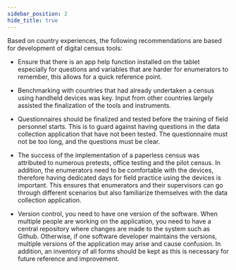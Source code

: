 ```yaml
---
sidebar_position: 2
hide_title: true
---
```


Based on country experiences, the following recommendations are based for development of digital census tools:

*   Ensure that there is an app help function installed on the tablet especially for questions and variables that are harder for enumerators to remember, this allows for a quick reference point.

*   Benchmarking with countries that had already undertaken a census using handheld devices was key. Input from other countries largely assisted the finalization of the tools and instruments.

*   Questionnaires should be finalized and tested before the training of field personnel starts. This is to guard against having questions in the data collection application that have not been tested. The questionnaire must not be too long, and the questions must be clear.

*   The success of the implementation of a paperless census was attributed to numerous pretests, office testing and the pilot census. In addition, the enumerators need to be comfortable with the devices, therefore having dedicated days for field practice using the devices is important. This ensures that enumerators and their supervisors can go through different scenarios but also familiarize themselves with the data collection application.

*   Version control, you need to have one version of the software. When multiple people are working on the application, you need to have a central repository where changes are made to the system such as Github. Otherwise, if one software developer maintains the versions, multiple versions of the application may arise and cause confusion. In addition, an inventory of all forms should be kept as this is necessary for future reference and improvement.